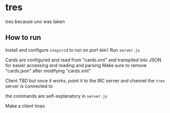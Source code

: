 # tres
tres because uno was taken

## How to run

Install and configure `inspircd` to run on port `6667`
Run `server.js`

Cards are configured and read from "cards.xml" and transpiled into JSON for easier accessing and reading and parsing
Make sure to remove "cards.json" after modifying "cards.xml"

Client TBD but once it works, point it to the IRC server and channel the `tres` server is connected to

the commands are self-explanatory in `server.js`

Make a client lmao